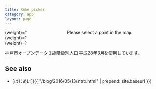 ```yaml
---
title: Kobe picker
category: app
layout: page
---
```


<div id="map"></div>
<div style="display:flex">
 <div style="width:40%">
  <div id="hR"></div>
  <div>(weight)=<span id="wR">?</span></div>
  <div id="hG"></div>
  <div>(weight)=<span id="wG">?</span></div>
  <div id="hB"></div>
  <div>(weight)=<span id="wB">?</span></div>
 </div>
 <div style="width:60%">
  <div id="lname">Please select a point in the map.</div>
  <div id="hist"></div>
 </div>
</div>

神戸市オープンデータ[１歳階級別人口 平成28年3月](http://www.city.kobe.lg.jp/information/data/statistics/toukei/jinkou/juukijinkou.html)を使用しています。

<script src="{{ "/assets/d3.min.js" | prepend: site.baseurl }}"></script>
<script src="{{ "/assets/d3plus.js" | prepend: site.baseurl }}"></script>
<script src="{{ "/assets/axios.min.js" | prepend: site.baseurl }}"></script>
<script type="text/javascript">
var base = "{{ "/data" | prepend: site.baseurl }}/kobe_20160331";
var hist = d3plus.viz().container("#hist").type("bar").id("name").text("").x("age").y("value");

axios.get(base+"_rgb.json").then(function(resp){
	var proc = function(data, frag, hex){
		var feed = [];
		for(var i=0; i<data.length; i++){
			feed.push({ age:i, value:data[i], name:frag });
		}
		d3plus.viz().container(frag)
			.data(feed).type("bar")
			.id("name").x("age").y("value")
			.attrs([{"name":frag,"hex":hex}])
			.color("hex").draw();
	}
	proc(resp.data["R"], "#hR", "#ff0000");
	proc(resp.data["G"], "#hG", "#00ff00");
	proc(resp.data["B"], "#hB", "#0000ff");
});

function hex2(i){
	var u = i.toString(16);
	while(u.length < 2){
		u = "0"+u;
	}
	return u;
}

function expand(lkey){
	var lkey = new Number(lkey);
	axios.get(base+"_ages.json").then(function(resp){
		for(var r=0; r<resp.data.length; r++){
			var row = resp.data[r];
			if(row.lkey == lkey){
				document.getElementById("lname").innerHTML = row.name;
				document.getElementById("wR").innerHTML = row.wR;
				document.getElementById("wG").innerHTML = row.wG;
				document.getElementById("wB").innerHTML = row.wB;
				var data = [];
				for(var i=0; i<row.ages.length; i++){
					data.push({name:"population", age:i, value:row.ages[i]});
				}
				var hex = "#"+hex2(Math.floor(255*row.R))
					+hex2(Math.floor(255*row.G))
					+hex2(Math.floor(255*row.B));
				hist.data(data)
					.attrs([{"name":"population","hex":hex}])
					.color("hex")
					.draw();
				break;
			}
		}
	});
}

var map;
function initMap() {
	var smt = new google.maps.StyledMapType([{
		'stylers': [
			{'gamma': 0.8 },
			{ 'saturation': -100 },
			{ 'lightness': 20 }
		]
	}], { name: "monochrome" });
	map = new google.maps.Map(document.getElementById('map'));
	map.mapTypes.set("mono", smt);
	map.setMapTypeId("mono");
	map.fitBounds(new google.maps.LatLngBounds(
		new google.maps.LatLng(34.6504, 135.116),
		new google.maps.LatLng(34.7382, 135.2654)));
	axios.get(base + "_ages.json").then(function(resp){
		var info = new google.maps.InfoWindow();
		resp.data.forEach(function(row){
			var c = "rgb("+Math.floor(255*row.R)+","+Math.floor(255*row.G)+","+Math.floor(255*row.B)+")";
			var name = row.ku+" "+row.cho;
			var pos = new google.maps.LatLng(row.lat, row.lng);
			var p = new google.maps.Circle({
				center: pos,
				strokeColor: c,
				strokeOpacity: 0,
				fillColor: c,
				fillOpacity: 0.6,
				radius: 100,
				map: map});
			google.maps.event.addDomListener(p, "mouseover", function(){
				this.getMap().getDiv().setAttribute("title", row.name);
			});
			google.maps.event.addDomListener(p, "mouseout", function(){
				this.getMap().getDiv().removeAttribute("title");
			});
			google.maps.event.addDomListener(p, "click", function(o){
				info.close();
				info.setPosition(pos);
				info.setContent('<a href="{{ "/app/2016/05/15/kobe.html" | prepend: site.baseurl }}?area='+row.lkey+'">'+name+"</a><br>"+row.name);
				info.open(map);
				expand(row.lkey);
			});
		});
	})
}
</script>
<script async defer src="https://maps.googleapis.com/maps/api/js?key=AIzaSyBWG7RNe916URO79mZeYBiMFfORHoHQSG4&callback=initMap"></script>


See also
--------
- [はじめに]({{ "/blog/2016/05/13/intro.html" | prepend: site.baseurl }})
